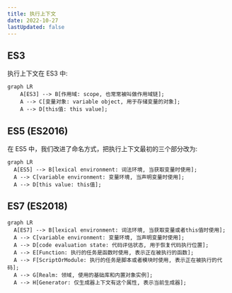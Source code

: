 ```yaml
---
title: 执行上下文
date: 2022-10-27
lastUpdated: false
---
```


## ES3

执行上下文在 ES3 中:

```mermaid
graph LR
    A[ES3] --> B[作用域: scope, 也常常被叫做作用域链];
    A --> C[变量对象: variable object, 用于存储变量的对象];
    A --> D[this值: this value];
```

## ES5 (ES2016)

在 ES5 中，我们改进了命名方式，把执行上下文最初的三个部分改为:

```mermaid
graph LR
  A[ES5] --> B[lexical environment: 词法环境, 当获取变量时使用];
  A --> C[variable environment: 变量环境, 当声明变量时使用];
  A --> D[this value: this值];
```

## ES7 (ES2018)

```mermaid
graph LR
  A[ES7] --> B[lexical environment: 词法环境, 当获取变量或者this值时使用];
  A --> C[variable environment: 变量环境, 当声明变量时使用];
  A --> D[code evaluation state: 代码评估状态, 用于恢复代码执行位置];
  A --> E[Function: 执行的任务是函数时使用, 表示正在被执行的函数];
  A --> F[ScriptOrModule: 执行的任务是脚本或者模块时使用, 表示正在被执行的代码];
  A --> G[Realm: 领域, 使用的基础库和内置对象实例];
  A --> H[Generator: 仅生成器上下文有这个属性, 表示当前生成器];
```
